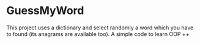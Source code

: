 # GuessMyWord
This project uses a dictionary and select randomly a word which you have to found (its anagrams are available too). A simple code to learn OOP ++
